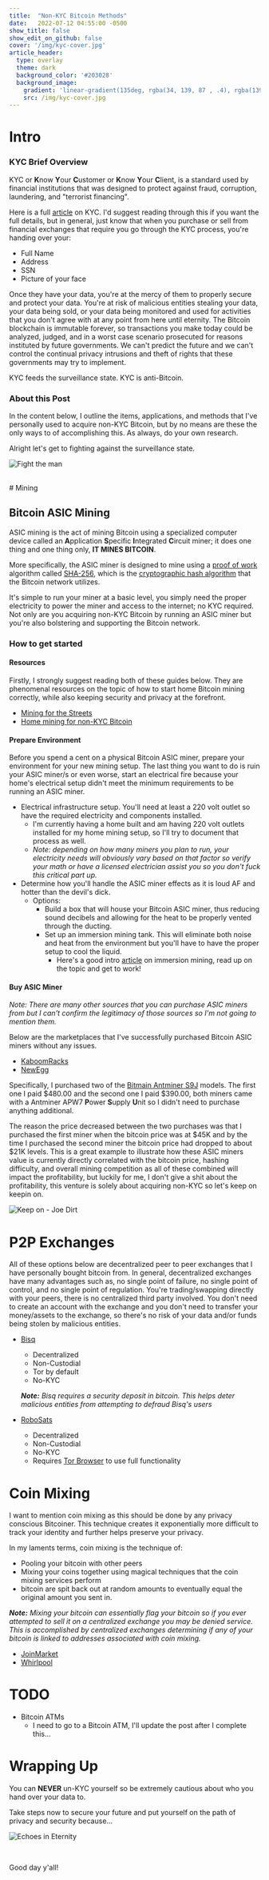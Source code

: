```yaml
---
title:  "Non-KYC Bitcoin Methods"
date:   2022-07-12 04:55:00 -0500
show_title: false
show_edit_on_github: false
cover: '/img/kyc-cover.jpg'
article_header:
  type: overlay
  theme: dark
  background_color: '#203028'
  background_image:
    gradient: 'linear-gradient(135deg, rgba(34, 139, 87 , .4), rgba(139, 34, 139, .4))'
    src: /img/kyc-cover.jpg
---
```

# Intro
### KYC Brief Overview
KYC or **K**now **Y**our **C**ustomer or **K**now **Y**our **C**lient, is a standard used by financial institutions that was designed to protect against fraud, corruption, laundering, and "terrorist financing".

Here is a full [article](https://www.investopedia.com/terms/k/knowyourclient.asp) on KYC. I'd suggest reading through this if you want the full details, but in general, just know that when you purchase or sell from financial exchanges that require you go through the KYC process, you're handing over your:
- Full Name
- Address
- SSN
- Picture of your face

Once they have your data, you're at the mercy of them to properly secure and protect your data. You're at risk of malicious entities stealing your data, your data being sold, or your data being monitored and used for activities that you don't agree with at any point from here until eternity. The Bitcoin blockchain is immutable forever, so transactions you make today could be analyzed, judged, and in a worst case scenario prosecuted for reasons instituted by future governments. We can't predict the future and we can't control the continual privacy intrusions and theft of rights that these governments may try to implement.

KYC feeds the surveillance state. KYC is anti-Bitcoin.

### About this Post
In the content below, I outline the items, applications, and methods that I've personally used to acquire non-KYC Bitcoin, but by no means are these the only ways to of accomplishing this. As always, do your own research. 

Alright let's get to fighting against the surveillance state.

![Fight the man](https://media.giphy.com/media/xgfwp70oezGcqJxTjK/giphy.gif)

<br/>
# Mining

## Bitcoin ASIC Mining
ASIC mining is the act of mining Bitcoin using a specialized computer device called an **A**pplication **S**pecific **I**ntegrated **C**ircuit miner; it does one thing and one thing only, **IT MINES BITCOIN**.

More specifically, the ASIC miner is designed to mine using a [proof of work](https://en.bitcoin.it/wiki/Proof_of_work) algorithm called [SHA-256](https://www.movable-type.co.uk/scripts/sha256.html), which is the [cryptographic hash algorithm](https://www.synopsys.com/blogs/software-security/cryptographic-hash-functions/) that the Bitcoin network utilizes.

It's simple to run your miner at a basic level, you simply need the proper electricity to power the miner and access to the internet; no KYC required. Not only are you acquiring non-KYC Bitcoin by running an ASIC miner but you're also bolstering and supporting the Bitcoin network. 

### How to get started
#### Resources
Firstly, I strongly suggest reading both of these guides below. They are phenomenal resources on the topic of how to start home Bitcoin mining correctly, while also keeping security and privacy at the forefront.
- [Mining for the Streets](https://diverter.hostyourown.tools/mining-for-the-streets/)
- [Home mining for non-KYC Bitcoin](https://www.econoalchemist.com/post/home-mining-for-non-kyc-bitcoin)

#### Prepare Environment
Before you spend a cent on a physical Bitcoin ASIC miner, prepare your environment for your new mining setup. The last thing you want to do is ruin your ASIC miner/s or even worse, start an electrical fire because your home's electrical setup didn't meet the minimum requirements to be running an ASIC miner.
- Electrical infrastructure setup. You'll need at least a 220 volt outlet so have the required electricity and components installed.
  - I'm currently having a home built and am having 220 volt outlets installed for my home mining setup, so I'll try to document that process as well.
  - *Note: depending on how many miners you plan to run, your electricity needs will obviously vary based on that factor so verify your math or have a licensed electrician assist you so you don't fuck this critical part up.*
- Determine how you'll handle the ASIC miner effects as it is loud AF and hotter than the devil's dick.
  - Options:
    - Build a box that will house your Bitcoin ASIC miner, thus reducing sound decibels and allowing for the heat to be properly vented through the ducting.
    - Set up an immersion mining tank. This will eliminate both noise and heat from the environment but you'll have to have the proper setup to cool the liquid.
      - Here's a good intro [article](https://compassmining.io/education/immersion-bitcoin-mining-introduction/) on immersion mining, read up on the topic and get to work!

#### Buy ASIC Miner

*Note: There are many other sources that you can purchase ASIC miners from but I can't confirm the legitimacy of those sources so I'm not going to mention them.*

Below are the marketplaces that I've successfully purchased Bitcoin ASIC miners without any issues. 
- [KaboomRacks](https://t.me/s/kaboomracks)
- [NewEgg](https://www.newegg.com/)

Specifically, I purchased two of the [Bitmain Antminer S9J](https://www.asicminervalue.com/miners/bitmain/antminer-s9j-14-5th) models. The first one I paid $480.00 and the second one I paid $390.00, both miners came with a Antminer APW7 **P**ower **S**upply **U**nit so I didn't need to purchase anything additional. 

The reason the price decreased between the two purchases was that I purchased the first miner when the bitcoin price was at $45K and by the time I purchased the second miner the bitcoin price had dropped to about $21K levels. This is a great example to illustrate how these ASIC miners value is currently directly correlated with the bitcoin price, hashing difficulty, and overall mining competition as all of these combined will impact the profitability, but luckily for me, I don't give a shit about the profitability, this venture is solely about acquiring non-KYC so let's keep on keepin on.

![Keep on - Joe Dirt](/img/keep-on-keepin-on.jpg)

# P2P Exchanges
All of these options below are decentralized peer to peer exchanges that I have personally bought bitcoin from. In general, decentralized exchanges have many advantages such as, no single point of failure, no single point of control, and no single point of regulation. You're trading/swapping directly with your peers, there is no centralized third party involved. You don't need to create an account with the exchange and you don't need to transfer your money/assets to the exchange, so there's no risk of your data and/or funds being stolen by malicious entities.
- [Bisq](https://bisq.network/)
  - Decentralized
  - Non-Custodial
  - Tor by default
  - No-KYC

  ***Note:*** *Bisq requires a security deposit in bitcoin. This helps deter malicious entities from attempting to defraud Bisq's users*
- [RoboSats](http://robosats6tkf3eva7x2voqso3a5wcorsnw34jveyxfqi2fu7oyheasid.onion)
  - Decentralized
  - Non-Custodial
  - No-KYC
  - Requires [Tor Browser](https://www.torproject.org/download/) to use full functionality

# Coin Mixing
I want to mention coin mixing as this should be done by any privacy conscious Bitcoiner. This technique creates it exponentially more difficult to track your identity and further helps preserve your privacy.

In my laments terms, coin mixing is the technique of: 
- Pooling your bitcoin with other peers
- Mixing your coins together using magical techniques that the coin mixing services perform 
- bitcoin are spit back out at random amounts to eventually equal the original amount you sent in. 

***Note:*** *Mixing your bitcoin can essentially flag your bitcoin so if you ever attempted to sell it on a centralized exchange you may be denied service. This is accomplished by centralized exchanges determining if any of your bitcoin is linked to addresses associated with coin mixing.*
- [JoinMarket](https://github.com/JoinMarket-Org/joinmarket-clientserver)
- [Whirlpool](https://samouraiwallet.com/whirlpool)

# TODO
- Bitcoin ATMs
  - I need to go to a Bitcoin ATM, I'll update the post after I complete this...

# Wrapping Up
You can **NEVER** un-KYC yourself so be extremely cautious about who you hand over your data to.

Take steps now to secure your future and put yourself on the path of privacy and security because...

![Echoes in Eternity](https://i.pinimg.com/originals/07/ee/0b/07ee0b67b9499e3300f85766e62e107c.gif)

<br/>

Good day y'all!
